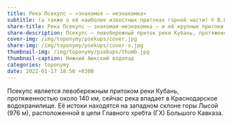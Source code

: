 ```yaml
---
title: Река Псекупс — «знакомая — незнакомка»
subtitle: (а также о её наиболее известных притоках горной части) © В.Н. Ковешников
share-title: Река Псекупс — знакомая-незнакомка — и её крупные притоки
share-description: Псекупс — левобережный приток реки Кубань, протяженностью 140 км, сейчас река впадает в Краснодарское водохранилище. Истоки находятся на западном склоне горы Лысой.
cover-img: /img/toponymy/psekups/cover.jpg
share-img: /img/toponymy/psekups/cover-s.jpg
thumbnail-img: /img/toponymy/psekups/thumb.jpg
thumbnail-caption: Нижний Аюкский водопад
categories: toponymy
date: 2022-01-17 18:50 +0300
---
```

Псекупс является левобережным притоком реки Кубань, протяженностью около 140 км, сейчас река впадает в Краснодарское водохранилище. Её истоки находятся на западном склоне горы Лысой (976 м), расположенной в цепи Главного хребта (ГХ) Большого Кавказа.